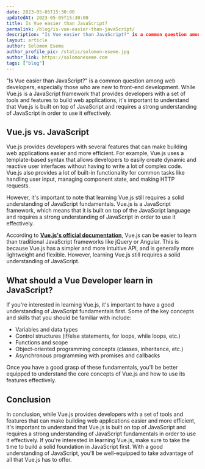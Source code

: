 ```yaml
---
date: 2023-05-05T15:30:00
updatedAt: 2023-05-05T15:30:00
title: Is Vue easier than JavaScript?
permalink: /blog/is-vue-easier-than-javaScript/
description: "Is Vue easier than JavaScript?" is a common question among web developers, especially those who are new to front-end development. 
layout: article
author: Solomon Eseme
author_profile_pic: /static/solomon-eseme.jpg
author_link: https://solomoneseme.com
tags: ["blog"]
---
```


"Is Vue easier than JavaScript?" is a common question among web developers, especially those who are new to front-end development. While Vue.js is a JavaScript framework that provides developers with a set of tools and features to build web applications, it's important to understand that Vue.js is built on top of JavaScript and requires a strong understanding of JavaScript in order to use it effectively.

## **Vue.js vs. JavaScript**

Vue.js provides developers with several features that can make building web applications easier and more efficient. For example, Vue.js uses a template-based syntax that allows developers to easily create dynamic and reactive user interfaces without having to write a lot of complex code. Vue.js also provides a lot of built-in functionality for common tasks like handling user input, managing component state, and making HTTP requests.

However, it's important to note that learning Vue.js still requires a solid understanding of JavaScript fundamentals. Vue.js is a JavaScript framework, which means that it is built on top of the JavaScript language and requires a strong understanding of JavaScript in order to use it effectively.

According to **[Vue.js's official documentation](https://vuejs.org/v2/guide/comparison.html#Vue-js-vs-jQuery)**, Vue.js can be easier to learn than traditional JavaScript frameworks like jQuery or Angular. This is because Vue.js has a simpler and more intuitive API, and is generally more lightweight and flexible. However, learning Vue.js still requires a solid understanding of JavaScript.

## **What should a Vue Developer learn in JavaScript?**

If you're interested in learning Vue.js, it's important to have a good understanding of JavaScript fundamentals first. Some of the key concepts and skills that you should be familiar with include:

- Variables and data types
- Control structures (if/else statements, for loops, while loops, etc.)
- Functions and scope
- Object-oriented programming concepts (classes, inheritance, etc.)
- Asynchronous programming with promises and callbacks

Once you have a good grasp of these fundamentals, you'll be better equipped to understand the core concepts of Vue.js and how to use its features effectively.

## **Conclusion**

In conclusion, while Vue.js provides developers with a set of tools and features that can make building web applications easier and more efficient, it's important to understand that Vue.js is built on top of JavaScript and requires a strong understanding of JavaScript fundamentals in order to use it effectively. If you're interested in learning Vue.js, make sure to take the time to build a solid foundation in JavaScript first. With a good understanding of JavaScript, you'll be well-equipped to take advantage of all that Vue.js has to offer.
